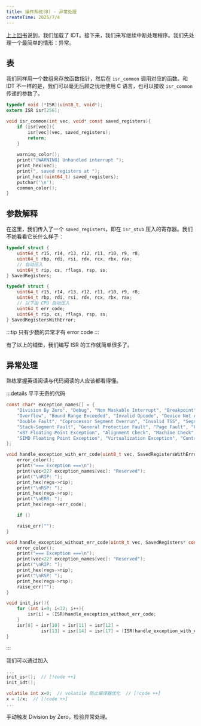 ```yaml
---
title: 操作系统(B) - 异常处理
createTime: 2025/7/4
---
```


[上上回书](OS-09-IDT)说到，我们加载了 IDT。接下来，我们来写继续中断处理程序。我们先处理一个最简单的情形：异常。

## 表

我们同样用一个数组来存放函数指针，然后在 `isr_common` 调用对应的函数。和 IDT 不一样的是，我们可以毫无后顾之忧地使用 C 语言，也可以接收 `isr_common` 传递的参数了。

```c title="src/kernel/isr.h"
typedef void (*ISR)(uint8_t, void*);
extern ISR isr[256];
```

```c title="src/kernel/isr_common.c"
void isr_common(int vec, void* const saved_registers){
    if (isr[vec]){
        isr[vec](vec, saved_registers);
        return;
    }
    
    warning_color();
    print("[WARNING] Unhandled interrupt ");
    print_hex(vec);
    print(", saved registers at ");
    print_hex((uint64_t) saved_registers);
    putchar('\n');
    common_color();
}
```

## 参数解释

在这里，我们传入了一个 `saved_registers`，即在 `isr_stub` 压入的寄存器。我们不妨看看它长什么样子：

```c
typedef struct {
    uint64_t r15, r14, r13, r12, r11, r10, r9, r8;
    uint64_t rbp, rdi, rsi, rdx, rcx, rbx, rax;
    // 自动压入
    uint64_t rip, cs, rflags, rsp, ss;
} SavedRegisters;

typedef struct {
    uint64_t r15, r14, r13, r12, r11, r10, r9, r8;
    uint64_t rbp, rdi, rsi, rdx, rcx, rbx, rax;
    // 以下由 CPU 自动压入
    uint64_t err_code;
    uint64_t rip, cs, rflags, rsp, ss;
} SavedRegistersWithError;
```

:::tip
只有少数的异常才有 error code
:::

有了以上的铺垫，我们编写 ISR 的工作就简单很多了。

## 异常处理

熟练掌握英语阅读与代码阅读的人应该都看得懂。

:::details 平平无奇的代码

```c title="src/kernel/isr.c"
const char* exception_names[] = {
    "Division By Zero", "Debug", "Non Maskable Interrupt", "Breakpoint",
    "Overflow", "Bound Range Exceeded", "Invalid Opcode", "Device Not Available",
    "Double Fault", "Coprocessor Segment Overrun", "Invalid TSS", "Segment Not Present",
    "Stack-Segment Fault", "General Protection Fault", "Page Fault", "Reserved",
    "x87 Floating Point Exception", "Alignment Check", "Machine Check",
    "SIMD Floating Point Exception", "Virtualization Exception", "Control Protection Exception"
};

void handle_exception_with_err_code(uint8_t vec, SavedRegistersWithError* const regs){
    error_color();
    print("=== Exception ===\n");
    print(vec<22? exception_names[vec]: "Reserved");
    print("\nRIP: ");
    print_hex(regs->rip);
    print("\nRSP: ");
    print_hex(regs->rsp);
    print("\nERR: ");
    print_hex(regs->err_code);

    if ()

    raise_err("");
}

void handle_exception_without_err_code(uint8_t vec, SavedRegisters* const regs){
    error_color();
    print("=== Exception ===\n");
    print(vec<22? exception_names[vec]: "Reserved");
    print("\nRIP: ");
    print_hex(regs->rip);
    print("\nRSP: ");
    print_hex(regs->rsp);
    raise_err("");
}

void init_isr(){
    for (int i=0; i<32; i++){
        isr[i] = (ISR)handle_exception_without_err_code;
    }
    isr[8] = isr[10] = isr[11] = isr[12] = 
             isr[13] = isr[14] = isr[17] = (ISR)handle_exception_with_err_code;
}
```

:::

我们可以通过加入

```c title="src/kernel/kernel.c"
...
init_isr();  // [!code ++]
init_idt();

volatile int x=0;  // volatile 防止编译器优化  // [!code ++]
x = 1/x;  // [!code ++]
...
```

手动触发 Division by Zero，检验异常处理。
